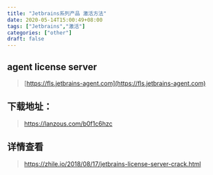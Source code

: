 ```yaml
---
title: "Jetbrains系列产品 激活方法"
date: 2020-05-14T15:00:49+08:00
tags: ["Jetbrains","激活"]
categories: ["other"]
draft: false
---
```


## agent license server

> [https://fls.jetbrains-agent.com](https://fls.jetbrains-agent.com)


## 下载地址： 

> https://lanzous.com/b0f1c6hzc 

## 详情查看
> https://zhile.io/2018/08/17/jetbrains-license-server-crack.html
